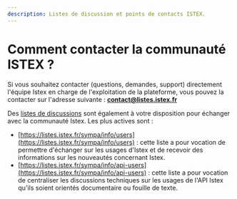```yaml
---
description: Listes de discussion et points de contacts ISTEX.
---
```


# Comment contacter la communauté ISTEX ?

Si vous souhaitez contacter (questions, demandes, support) directement l'équipe Istex en charge de l'exploitation de la plateforme, vous pouvez la contacter sur l'adresse suivante : [**contact@listes.istex.fr**](mailto:contact@listes.istex.fr)

Des [listes de discussions](https://listes.istex.fr/sympa/lists) sont également à votre disposition pour échanger avec la communauté Istex. Les plus actives sont :

* [https://listes.istex.fr/sympa/info/users](https://listes.istex.fr/sympa/info/users) : cette liste a  pour vocation de permettre d'échanger sur les usages d'Istex et de recevoir des informations sur les nouveautés concernant Istex.
* [https://listes.istex.fr/sympa/info/api-users](https://listes.istex.fr/sympa/info/api-users) : cette liste a pour vocation de centraliser les discussions techniques sur les usages de l'API Istex qu'ils soient orientés documentaire ou fouille de texte.
